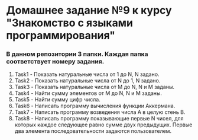 # Домашнее задание №9 к курсу "Знакомство с языками программирования"

### В данном репозитории 3 папки. Каждая папка соответствует номеру задания.

1. Task1 - Показать натуральные числа от 1 до N, N задано.
2. Task2 - Показать натуральные числа от N до 1, N задано.
3. Task3 - Показать натуральные числа от M до N, N и M заданы.
4. Task4 - Найти сумму элементов от M до N, N и M заданы.
5. Task5 - Найти сумму цифр числа.
6. Task6 - Написать программу вычисления функции Аккермана.
7. Task7 - Написать программу возведения числа А в целую стень B.
8. Task8 - Написать программу показывающие первые N чисел, для которых каждое следующее равно сумме двух предыдущих. Первые два элемента последовательности задаются пользователем.